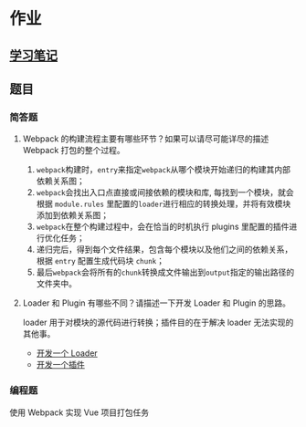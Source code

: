 # 作业

## [学习笔记](/fed-e-task-02-02/notes/README.md)

## 题目

### 简答题

1. Webpack 的构建流程主要有哪些环节？如果可以请尽可能详尽的描述 Webpack 打包的整个过程。

   1. `webpack`构建时，`entry`来指定`webpack`从哪个模块开始递归的构建其内部依赖关系图；
   2. `webpack`会找出入口点直接或间接依赖的模块和库, 每找到一个模块，就会根据 `module.rules` 里配置的`loader`进行相应的转换处理，并将有效模块添加到依赖关系图；
   3. `webpack`在整个构建过程中，会在恰当的时机执行 plugins 里配置的插件进行优化任务；
   4. 递归完后，得到每个文件结果，包含每个模块以及他们之间的依赖关系，根据 `entry` 配置生成代码块 `chunk`；
   5. 最后`webpack`会将所有的`chunk`转换成文件输出到`output`指定的输出路径的文件夹中。

1. Loader 和 Plugin 有哪些不同？请描述一下开发 Loader 和 Plugin 的思路。

   loader 用于对模块的源代码进行转换；插件目的在于解决 loader 无法实现的其他事。

   - [开发一个 Loader](./notes/w-002-webpack/w-004-loader/w-008-customize)
   - [开发一个插件](./notes/w-002-webpack/w-005-plugins/w-100-customize)

### 编程题

使用 Webpack 实现 Vue 项目打包任务
